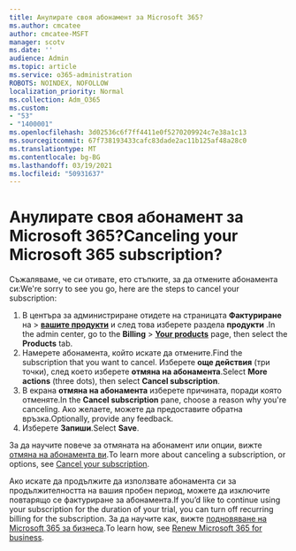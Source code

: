 ```yaml
---
title: Анулирате своя абонамент за Microsoft 365?
ms.author: cmcatee
author: cmcatee-MSFT
manager: scotv
ms.date: ''
audience: Admin
ms.topic: article
ms.service: o365-administration
ROBOTS: NOINDEX, NOFOLLOW
localization_priority: Normal
ms.collection: Adm_O365
ms.custom:
- "53"
- "1400001"
ms.openlocfilehash: 3d02536c6f7ff4411e0f5270209924c7e38a1c13
ms.sourcegitcommit: 67f738193433cafc83dade2ac11b125af48a28c0
ms.translationtype: MT
ms.contentlocale: bg-BG
ms.lasthandoff: 03/19/2021
ms.locfileid: "50931637"
---
```

# <a name="canceling-your-microsoft-365-subscription"></a><span data-ttu-id="21ed8-102">Анулирате своя абонамент за Microsoft 365?</span><span class="sxs-lookup"><span data-stu-id="21ed8-102">Canceling your Microsoft 365 subscription?</span></span>

<span data-ttu-id="21ed8-103">Съжаляваме, че си отивате, ето стъпките, за да отмените абонамента си:</span><span class="sxs-lookup"><span data-stu-id="21ed8-103">We're sorry to see you go, here are the steps to cancel your subscription:</span></span>

1. <span data-ttu-id="21ed8-104">В центъра за администриране отидете на страницата **Фактуриране** на  >  **[вашите продукти](https://go.microsoft.com/fwlink/p/?linkid=842054)** и след това изберете раздела **продукти** .</span><span class="sxs-lookup"><span data-stu-id="21ed8-104">In the admin center, go to the **Billing** > **[Your products](https://go.microsoft.com/fwlink/p/?linkid=842054)** page, then select the **Products** tab.</span></span>
2. <span data-ttu-id="21ed8-105">Намерете абонамента, който искате да отмените.</span><span class="sxs-lookup"><span data-stu-id="21ed8-105">Find the subscription that you want to cancel.</span></span> <span data-ttu-id="21ed8-106">Изберете **още действия** (три точки), след което изберете **отмяна на абонамента**.</span><span class="sxs-lookup"><span data-stu-id="21ed8-106">Select **More actions** (three dots), then select **Cancel subscription**.</span></span>
3. <span data-ttu-id="21ed8-107">В екрана **отмяна на абонамента** изберете причината, поради която отменяте.</span><span class="sxs-lookup"><span data-stu-id="21ed8-107">In the **Cancel subscription** pane, choose a reason why you're canceling.</span></span> <span data-ttu-id="21ed8-108">Ако желаете, можете да предоставите обратна връзка.</span><span class="sxs-lookup"><span data-stu-id="21ed8-108">Optionally, provide any feedback.</span></span>
4. <span data-ttu-id="21ed8-109">Изберете **Запиши**.</span><span class="sxs-lookup"><span data-stu-id="21ed8-109">Select **Save**.</span></span>

<span data-ttu-id="21ed8-110">За да научите повече за отмяната на абонамент или опции, вижте [отмяна на абонамента ви](https://docs.microsoft.com/microsoft-365/commerce/subscriptions/cancel-your-subscription).</span><span class="sxs-lookup"><span data-stu-id="21ed8-110">To learn more about canceling a subscription, or options, see [Cancel your subscription](https://docs.microsoft.com/microsoft-365/commerce/subscriptions/cancel-your-subscription).</span></span>

<span data-ttu-id="21ed8-111">Ако искате да продължите да използвате абонамента си за продължителността на вашия пробен период, можете да изключите повтарящо се фактуриране за абонамента.</span><span class="sxs-lookup"><span data-stu-id="21ed8-111">If you’d like to continue using your subscription for the duration of your trial, you can turn off recurring billing for the subscription.</span></span> <span data-ttu-id="21ed8-112">За да научите как, вижте [подновяване на Microsoft 365 за бизнеса](https://docs.microsoft.com/microsoft-365/commerce/subscriptions/renew-your-subscription).</span><span class="sxs-lookup"><span data-stu-id="21ed8-112">To learn how, see [Renew Microsoft 365 for business](https://docs.microsoft.com/microsoft-365/commerce/subscriptions/renew-your-subscription).</span></span>